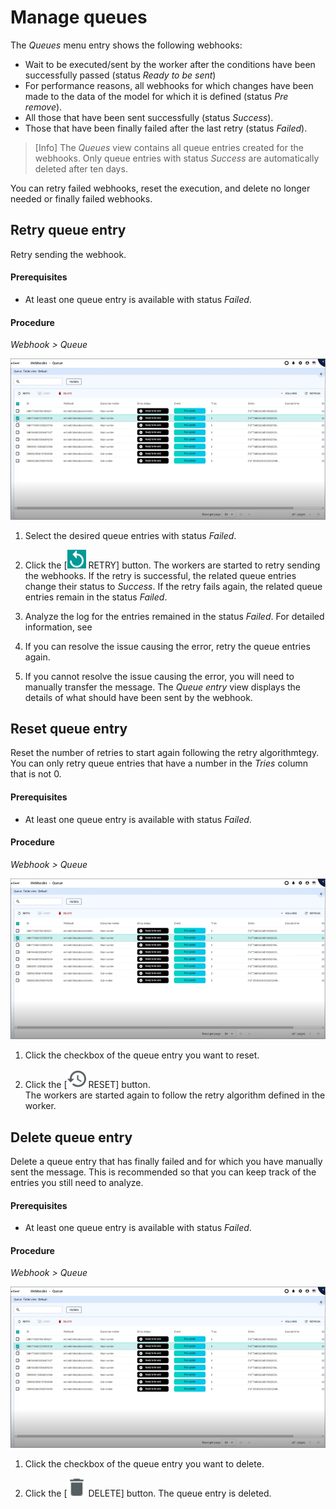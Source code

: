 # Manage queues

The *Queues* menu entry shows the following webhooks:
<!--- Nochmal nachfragen -->
 - Wait to be executed/sent by the worker after the conditions have been successfully passed (status *Ready to be sent*)
 - For performance reasons, all webhooks for which changes have been made to the data of the model for which it is defined (status *Pre remove*).
 - All those that have been sent successfully (status *Success*).
 - Those that have been finally failed after the last retry (status *Failed*).

>[Info] The *Queues* view contains all queue entries created for the webhooks. Only queue entries with status *Success* are automatically deleted after ten days.

You can retry failed webhooks, reset the execution, and delete no longer needed or finally failed webhooks.



## Retry queue entry

Retry sending the webhook.

#### Prerequisites

- At least one queue entry is available with status *Failed*.

#### Procedure

*Webhook > Queue*

![Queue](../../Assets/Screenshots/Webhooks/Queue/Queue.png "[Queue]")

1. Select the desired queue entries with status *Failed*.

2. Click the [![Retry](../../Assets/Icons/Retry01.png "[Retry]") RETRY]<!---Icon--> button.
    The workers are started to retry sending the webhooks. If the retry is successful, the related queue entries change their status to *Success*. If the retry fails again, the related queue entries remain in the status *Failed*.   

3. Analyze the log for the entries remained in the status *Failed*. For detailed information, see <!---To be enhanced-->

4. If you can resolve the issue causing the error, retry the queue entries again. 

5. If you cannot resolve the issue causing the error, you will need to manually transfer the message. The *Queue entry* view displays the details of what should have been sent by the webhook.



## Reset queue entry

Reset the number of retries to start again following the retry algorithmtegy. You can only retry queue entries that have a number in the *Tries* column that is not 0.

#### Prerequisites

- At least one queue entry is available with status *Failed*.

#### Procedure

*Webhook > Queue*

![Queue](../../Assets/Screenshots/Webhooks/Queue/Queue.png "[Queue]")

1. Click the checkbox of the queue entry you want to reset.

2. Click the [![Reset](../../Assets/Icons/Reset.png "[Reset]") RESET] button.   
    The workers are started again to follow the retry algorithm defined in the worker. 



## Delete queue entry

Delete a queue entry that has finally failed and for which you have manually sent the message. This is recommended so that you can keep track of the entries you still need to analyze. 

#### Prerequisites

- At least one queue entry is available with status *Failed*.

#### Procedure

*Webhook > Queue*

![Queue](../../Assets/Screenshots/Webhooks/Queue/Queue.png "[Queue]")

1. Click the checkbox of the queue entry you want to delete. 

2. Click the [![Delete](../../Assets/Icons/Trash01.png "[Delete]") DELETE] button.
    The queue entry is deleted.